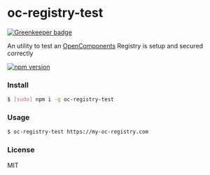oc-registry-test
================

[![Greenkeeper badge](https://badges.greenkeeper.io/opencomponents/oc-registry-test.svg)](https://greenkeeper.io/)

An utility to test an [OpenComponents](https://github.com/opentable/oc) Registry is setup and secured correctly

[![npm version](https://img.shields.io/npm/v/oc-registry-test.svg)](https://npmjs.org/package/oc-registry-test)

### Install

```sh
$ [sudo] npm i -g oc-registry-test
```

### Usage

```sh
$ oc-registry-test https://my-oc-registry.com
```

### License
MIT
